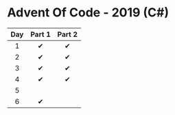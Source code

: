 # Advent Of Code - 2019 (C#)

| Day | Part 1 | Part 2 |
| :---: | :---: | :---: | 
| 1 | ✔ | ✔ |
| 2 | ✔ | ✔ |
| 3 | ✔ | ✔ |
| 4 | ✔ | ✔ |
| 5 |  |  |
| 6 | ✔ |  |


